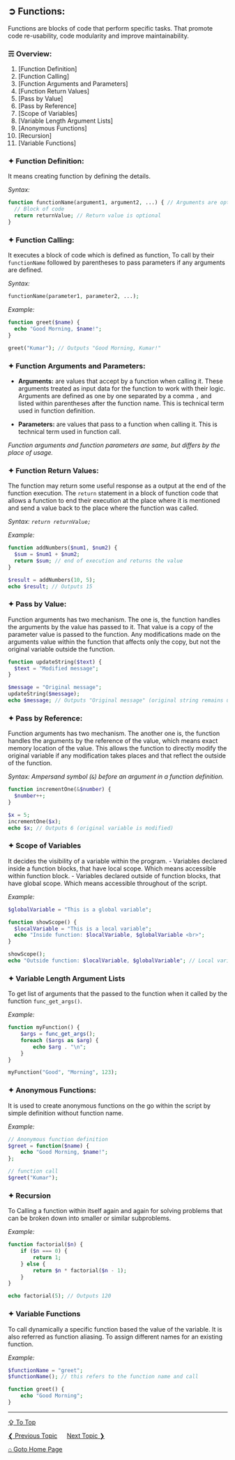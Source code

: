 ## &#10162; Functions:
Functions are blocks of code that perform specific tasks. That promote code re-usability, code modularity and improve maintainability.

### &#9780; Overview:
1. [Function Definition]
2. [Function Calling]
3. [Function Arguments and Parameters]
4. [Function Return Values]
5. [Pass by Value]
6. [Pass by Reference]
7. [Scope of Variables]
8. [Variable Length Argument Lists]
9. [Anonymous Functions]
10. [Recursion]
11. [Variable Functions]

### &#10022; Function Definition:
It means creating function by defining the details.

*Syntax:*
```php
function functionName(argument1, argument2, ...) { // Arguments are optional
  // Block of code
  return returnValue; // Return value is optional
}
```

### &#10022; Function Calling:
It executes a block of code which is defined as function, To call by their `functionName` followed by parentheses to pass parameters if any arguments are defined.

*Syntax:*
```php
functionName(parameter1, parameter2, ...);
```

*Example:*
```php
function greet($name) {
  echo "Good Morning, $name!";
}

greet("Kumar"); // Outputs "Good Morning, Kumar!"
```

### &#10022; Function Arguments and Parameters:
- **Arguments:** are values that accept by a function when calling it. These arguments treated as input data for the function to work with their logic. Arguments are defined as one by one separated by a comma `,` and listed within parentheses after the function name. This is technical term used in function definition.

- **Parameters:** are values that pass to a function when calling it. This is technical term used in function call.

*Function arguments and function parameters are same, but differs by the place of usage.*

### &#10022; Function Return Values:
The function may return some useful response as a output at the end of the function execution. The `return` statement in a block of function code that allows a function to end their execution at the place where it is mentioned and send a value back to the place where the function was called. 

*Syntax: `return returnValue;`*


*Example:*
```php
function addNumbers($num1, $num2) {
  $sum = $num1 + $num2;
  return $sum; // end of execution and returns the value
}

$result = addNumbers(10, 5);
echo $result; // Outputs 15
```

### &#10022; Pass by Value:
Function arguments has two mechanism. The one is, the function handles the arguments by the value has passed to it. That value is a copy of the parameter value is passed to the function. Any modifications made on the arguments value within the function that affects only the copy, but not the original variable outside the function.

```php
function updateString($text) {
  $text = "Modified message";
}

$message = "Original message";
updateString($message);
echo $message; // Outputs "Original message" (original string remains unchanged)
```

### &#10022; Pass by Reference:
Function arguments has two mechanism. The another one is, the function handles the arguments by the reference of the value, which means exact memory location of the value. This allows the function to directly modify the original variable if any modification takes places and that reflect the outside of the function.

*Syntax: Ampersand symbol (`&`) before an argument in a function definition.*

```php
function incrementOne(&$number) {
  $number++;
}

$x = 5;
incrementOne($x);
echo $x; // Outputs 6 (original variable is modified)
```

### &#10022; Scope of Variables
It decides the visibility of a variable within the program. 
	- Variables declared inside a function blocks, that have local scope. Which means accessible within function block. 
	- Variables declared outside of function blocks, that have global scope. Which means accessible throughout of the script.

*Example:*
```php
$globalVariable = "This is a global variable";

function showScope() {
  $localVariable = "This is a local variable";
  echo "Inside function: $localVariable, $globalVariable <br>";
}

showScope();
echo "Outside function: $localVariable, $globalVariable"; // Local variable not accessible
```

### &#10022; Variable Length Argument Lists
To get list of arguments that the passed to the function when it called by the function `func_get_args()`.

*Example:*
```php
function myFunction() {
    $args = func_get_args();
    foreach ($args as $arg) {
        echo $arg . "\n";
    }
}

myFunction("Good", "Morning", 123);
```

### &#10022; Anonymous Functions:
It is used to create anonymous functions on the go within the script by simple definition without function name.

*Example:*
```php
// Anonymous function definition
$greet = function($name) {
    echo "Good Morning, $name!";
};

// function call
$greet("Kumar");
```

### &#10022; Recursion
To Calling a function within itself again and again for solving problems that can be broken down into smaller or similar subproblems.

*Example:*
```php
function factorial($n) {
    if ($n === 0) {
        return 1;
    } else {
        return $n * factorial($n - 1);
    }
}

echo factorial(5); // Outputs 120
```

### &#10022; Variable Functions
To call dynamically a specific function based the value of the variable. It is also referred as function aliasing. To assign different names for an existing function.

*Example:*
```php
$functionName = "greet";
$functionName(); // this refers to the function name and call 

function greet() {
    echo "Good Morning";
}
```

---
[&#8682; To Top](#-functions)

[&#10094; Previous Topic](./control-flow.md) &emsp; [Next Topic &#10095;](./arrays.md)

[&#8962; Goto Home Page](../README.md)